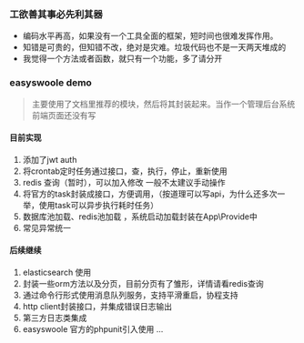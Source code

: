 ### 工欲善其事必先利其器
- 编码水平再高，如果没有一个工具全面的框架，短时间也很难发挥作用。
- 知错是可贵的，但知错不改，绝对是灾难。垃圾代码也不是一天两天堆成的
- 我觉得一个方法或者函数，就只有一个功能，多了请分开

### easyswoole demo
> 主要使用了文档里推荐的模块，然后将其封装起来。当作一个管理后台系统
> 前端页面还没有写

#### 目前实现
1. 添加了jwt auth
2. 将crontab定时任务通过接口，查，执行，停止，重新使用
3. redis 查询（暂时），可以加入修改 一般不太建议手动操作
4. 将官方的task封装成接口，方便调用，（按道理可以写api，为什么还多次一举，使用task可以异步执行耗时任务）
5. 数据库池加载、redis池加载 ，系统启动加载封装在App\Provide中
6. 常见异常统一

#### 后续继续
1. elasticsearch 使用
2. 封装一些orm方法以及分页，目前分页有了雏形，详情请看redis查询
3. 通过命令行形式使用消息队列服务，支持平滑重启，协程支持
4. http client封装接口，并集成错误日志输出
5. 第三方日志类集成
6. easyswoole 官方的phpunit引入使用
...

